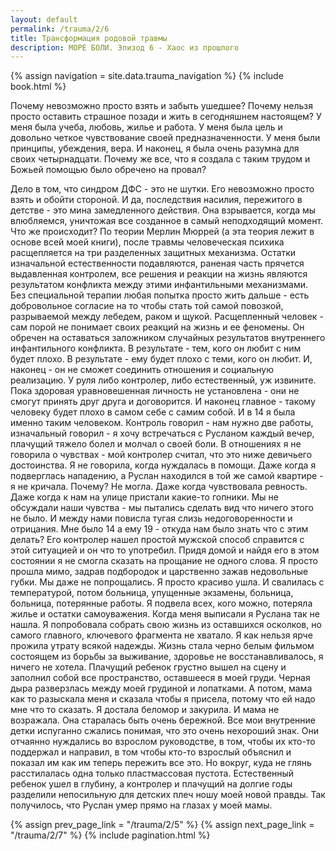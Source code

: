 ```yaml
---
layout: default
permalink: /trauma/2/6
title: Трансформация родовой травмы
description: МОРЕ БОЛИ. Эпизод 6 - Хаос из прошлого
---
```

{% assign navigation  = site.data.trauma_navigation %}
{% include book.html %}

Почему невозможно просто взять и забыть ушедшее?
Почему нельзя просто оставить страшное позади и жить в сегодняшнем настоящем?
У меня была учеба, любовь, жилье и работа.
У меня была цель и довольно четкое чувствование своей предназначенности.
У меня были принципы, убеждения, вера. И наконец, я была очень разумна для своих четырнадцати.
Почему же все, что я создала с таким трудом и Божьей помощью было обречено на провал?

Дело в том, что синдром ДФС - это не шутки.
Его невозможно просто взять и обойти стороной.
И да, последствия насилия, пережитого в детстве - это мина замедленного действия.
Она взрывается, когда мы влюбляемся, уничтожая все созданное в самый неподходящий момент.
Что же происходит?
По теории Мерлин Мюррей (а эта теория лежит в основе всей моей книги), после травмы человеческая психика расщепляется на три разделенных защитных механизма.
Остатки изначальной естественности подавляются, раненая часть прячется выдавленная контролем, все решения и реакции на жизнь являются результатом конфликта между этими инфантильными механизмами.
Без специальной терапии любая попытка просто жить дальше - есть добровольное согласие на то чтобы стать той самой повозкой, разрываемой между лебедем, раком и щукой.
Расщепленный человек - сам порой не понимает своих реакций на жизнь и ее феномены.
Он обречен на оставаться заложником случайных результатов внутреннего инфантильного конфликта.
В результате - тем, кого он любит с ним будет плохо.
В результате - ему будет плохо с теми, кого он любит.
И, наконец - он не сможет соединить отношения и социальную реализацию.
У руля либо контролер, либо естественный, уж извините.
Пока здоровая уравновешенная личность не установлена - они не смогут принять друг друга и договорится.
И наконец главное - такому человеку будет плохо в самом себе с самим собой.
И в 14 я была именно таким человеком.
Контроль говорил - нам нужно две работы, изначальный говорил - я хочу встречаться с Русланом каждый вечер, плачущий тяжело болел и молчал о своей боли.
В отношениях я не говорила о чувствах - мой контролер считал, что это ниже девичьего достоинства.
Я не говорила, когда нуждалась в помощи.
Даже когда я подверглась нападению, а Руслан находился в той же самой квартире - я не кричала.
Почему?
Не могла.
Даже когда чувствовала ревность.
Даже когда к нам на улице пристали какие-то гопники.
Мы не обсуждали наши чувства - мы пытались сделать вид что ничего этого не было.
И между нами повисла тугая слизь недоговоренности и отрицания.
Мне было 14 а ему 19 - откуда нам было знать что с этим делать?
Его контролер нашел простой мужской способ справится с этой ситуацией и он что то употребил.
Придя домой и найдя его в этом состоянии я не смогла сказать на прощание не одного слова. Я просто прошла мимо, задрав подбородок и царственно зажав недовольные губки.
Мы даже не попрощались.
Я просто красиво ушла.
И свалилась с температурой, потом больница, упущенные экзамены, больница, больница, потерянные работы. Я подвела всех, кого можно, потеряла жилье и остатки самоуважения.
Когда меня выписали я Руслана так не нашла.
Я попробовала собрать свою жизнь из оставшихся осколков, но самого главного, ключевого фрагмента не хватало.
Я как нельзя ярче прожила утрату всякой надежды.
Жизнь стала черно белым фильмом состоящем из борьбы за выживание, здоровье не восстанавливалось, я ничего не хотела.
Плачущий ребенок грустно вышел на сцену и заполнил собой все пространство, оставшееся в моей груди.
Черная дыра разверзлась между моей грудиной и лопатками.
А потом, мама как то разыскала меня и сказала чтобы я присела, потому что ей надо мне что то сказать.
Я достала беломор и закурила. И мама не возражала.
Она старалась быть очень бережной.
Все мои внутренние детки испуганно сжались понимая, что это очень нехороший знак.
Они отчаянно нуждались во взрослом руководстве, в том, чтобы их кто-то поддержал и направил, в том чтобы кто-то взрослый объяснил и показал им как им теперь пережить все это.
Но вокруг, куда не глянь расстилалась одна только пластмассовая пустота.
Естественный ребенок ушел в глубину, а контролер и плачущий на долгие годы разделили непосильную для детских плеч ношу моей новой правды.
Так получилось, что Руслан умер прямо на глазах у моей мамы.

{% assign prev_page_link = "/trauma/2/5" %}
{% assign next_page_link = "/trauma/2/7" %}
{% include pagination.html %}